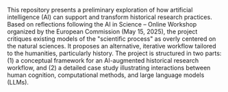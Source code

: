 This repository presents a preliminary exploration of how artificial intelligence (AI) can support and transform historical research practices. Based on reflections following the AI in Science – Online Workshop organized by the European Commission (May 15, 2025), the project critiques existing models of the "scientific process" as overly centered on the natural sciences. It proposes an alternative, iterative workflow tailored to the humanities, particularly history. The project is structured in two parts: (1) a conceptual framework for an AI-augmented historical research workflow, and (2) a detailed case study illustrating interactions between human cognition, computational methods, and large language models (LLMs).
